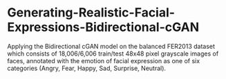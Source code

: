 # Generating-Realistic-Facial-Expressions-Bidirectional-cGAN
Applying the Bidirectional cGAN model on the balanced FER2013 dataset which consists of 18,006/6,006 train/test 48x48 pixel grayscale images of faces, annotated with the emotion of facial expression as one of six categories (Angry, Fear, Happy, Sad, Surprise, Neutral).
